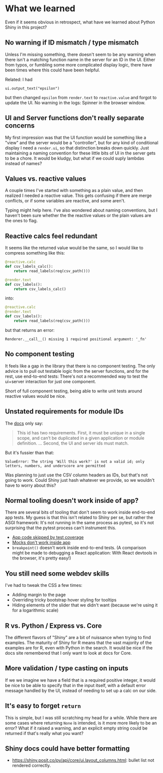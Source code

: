 # What we learned

Even if it seems obvious in retrospect, what have we learned about Python Shiny in this project?

## No warning if ID mismatch / type mismatch

Unless I'm missing something, there doesn't seem to be any warning when there isn't a matching function name in the server for an ID in the UI. Either from typos, or fumbling some more complicated display logic, there have been times where this could have been helpful.

Related: I had
```
ui.output_text("epsilon")
```
but then changed `epsilon` from `render.text` to `reactive.value` and forgot to update the UI. No warning in the logs: Spinner in the browser window.

## UI and Server functions don't really separate concerns

My first impression was that the UI function would be something like a "view" and the server would be a "controller", but for any kind of conditional display I need a `render.ui`, so that distinction breaks down quickly. Just maintaining a naming convention for these little bits of UI in the server gets to be a chore. It would be kludgy, but what if we could suply lambdas instead of names?

## Values vs. reactive values

A couple times I've started with something as a plain value, and then realized I needed a reactive value. This gets confusing if there are merge conflicts, or if some variables are reactive, and some aren't.

Typing might help here. I've also wondered about naming conventions, but I haven't been sure whether the the reactive values or the plain values are the ones to flag.

## Reactive calcs feel redundant

It seems like the returned value would be the same, so I would like to compress something like this:
```python
@reactive.calc
def csv_labels_calc():
    return read_labels(req(csv_path()))

@render.text
def csv_labels():
    return csv_labels_calc()
```
into:
```python
@reactive.calc
@render.text
def csv_labels():
    return read_labels(req(csv_path()))
```
but that returns an error:
```
Renderer.__call__() missing 1 required positional argument: '_fn'
```

## No component testing

It feels like a gap in the library that there is no component testing. The only advice is to pull out testable logic from the server functions, and for the rest, use end-to-end tests: There's not a recommended way to test the ui+server interaction for just one component.

Short of full component testing, being able to write unit tests around reactive values would be nice.

## Unstated requirements for module IDs

The [docs](https://shiny.posit.co/py/docs/modules.html#how-to-use-modules) only say:

> This id has two requirements. First, it must be unique in a single scope, and can’t be duplicated in a given application or module definition. ... Second, the UI and server ids must match.

But it's fussier than that:

```
ValueError: The string 'Will this work?' is not a valid id; only letters, numbers, and underscore are permitted
```

Was planning to just use the CSV column headers as IDs, but that's not going to work. Could Shiny just hash whatever we provide, so we wouldn't have to worry about this?

## Normal tooling doesn't work inside of app?

There are several bits of tooling that don't seem to work inside end-to-end app tests. My guess is that this isn't related to Shiny per se, but rather the ASGI framework: It's not running in the same process as pytest, so it's not surprising that the pytest process can't instrument this.
- [App code skipped by test coverage](https://github.com/opendp/dp-wizard/issues/18)
- [Mocks don't work inside app](https://github.com/opendp/dp-wizard/issues/119)
- `breakpoint()` doesn't work inside end-to-end tests. (A comparison might be made to debugging a React application: With React devtools in the browser, it's pretty easy!)

## You still need some webdev skills

I've had to tweak the CSS a few times:
- Adding margin to the page
- Overriding tricky bootstrap hover styling for tooltips
- Hiding elements of the slider that we didn't want (because we're using it for a logarithmic scale)

## R vs. Python / Express vs. Core

The different flavors of "Shiny" are a bit of nuissance when trying to find examples.
The maturity of Shiny for R means that the vast majority of the examples are for R, even with Python in the search. It would be nice if the docs site remembered that I only want to look at docs for Core.

## More validation / type casting on inputs

If we we imagine we have a field that is a required positive integer, it would be nice to be able to specify that in the input itself, with a default error message handled by the UI, instead of needing to set up a calc on our side.

## It's easy to forget `return`

This is simple, but I was still scratching my head for a while. While there are some cases where returning `None` is intended, is it more more likely to be an error? What if it raised a warning, and an explicit empty string could be returned if that's really what you want?

## Shiny docs could have better formatting

- https://shiny.posit.co/py/api/core/ui.layout_columns.html: bullet list not rendered correctly.

